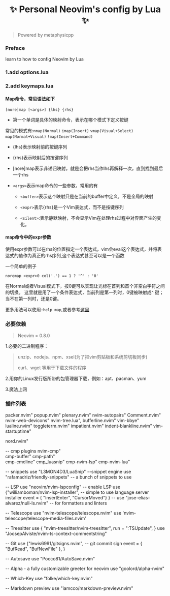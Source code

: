 <h1 align="center"> ✨ Personal Neovim's config by Lua ✨ </h1>

> Powered by metaphysicpp

### Preface


learn to how to config Neovim by Lua

### 1.add options.lua

### 2.add keymaps.lua

#### Map命令，常见语法如下
```
[nore]map [<args>] {lhs} {rhs}
```
- 第一个单词是具体的映射命令，表示在哪个模式下定义按键

常见的模式有:`nmap(Normal)` `imap(Insert)` `vmap(Visual+Select)` `map(Normal+Visual)` `!map(Insert+Command)`

- {lhs}表示映射前的按键序列

- {rhs}表示映射后的按键序列

- [nore]map表示非递归映射，就是会把rhs当作lhs再解释一次，直到找到最后一个rhs

- `<args>`表示map命令的一些参数，常用的有

  - `<buffer>`表示这个映射只是在当前的buffer中定义，不是全局的映射

  - `<expr>`表示{rhs}是一个Vim表达式，而不是按键序列

  - `<silent>`:表示静默映射，不会显示Vim在处理rhs过程中对界面产生的变化。

#### map命令中的expr参数

使用expr参数可以在rhs的位置指定一个表达式，vim会eval这个表达式，并将表达式的值作为真正的rhs序列,这个表达式甚至可以是一个函数

一个简单的例子

```
noremap <expr>0 col('.') == 1 ? '^' : '0'
```

在Normal或者Visual模式下，按0键可以实现让光标在首列和首个非空白字符之间的切换。
这里就是用了一个条件表达式，当前列是第一列时，0键被映射成^ 键；当不在第一列时，还是0键。

更多用法可以使用`:help map`,或者参考[这里](https://zhuanlan.zhihu.com/p/38150203)

### 必要依赖

> Neovim = 0.8.0 

1.必要的二进制程序：

> unzip、nodejs、npm、xsel(为了把vim剪贴板和系统剪切板同步)
> 
> curl、wget 等用于下载文件的程序

2.用你的Linux发行版所带的包管理器下载，例如：apt、pacman、yum

3.魔法上网


### 插件列表


  packer.nvim" 
  popup.nvim" 
  plenary.nvim" 
  nvim-autopairs" 
  Comment.nvim" 
  nvim-web-devicons"
  nvim-tree.lua",
  bufferline.nvim"
  vim-bbye"
  lualine.nvim"
  toggleterm.nvim" 
  impatient.nvim" 
  indent-blankline.nvim" 
  vim-startuptime" 

  nord.nvim"

  -- cmp plugins
  nvim-cmp"  
  cmp-buffer" 
  cmp-path"  
  cmp-cmdline" 
  cmp_luasnip" 
  cmp-nvim-lsp"
  cmp-nvim-lua"

  -- snippets
  use "L3MON4D3/LuaSnip" --snippet engine
  use "rafamadriz/friendly-snippets" -- a bunch of snippets to use

  -- LSP
  use "neovim/nvim-lspconfig" -- enable LSP
  use {"williamboman/nvim-lsp-installer", -- simple to use language server installer
        event = { "InsertEnter", "CursorMoved"}
      }
  -- use "jose-elias-alvarez/null-ls.nvim" -- for formatters and linters

  -- Telescope
  use "nvim-telescope/telescope.nvim"
  use 'nvim-telescope/telescope-media-files.nvim'

  -- Treesitter
  use {
    "nvim-treesitter/nvim-treesitter",
    run = ":TSUpdate",
  }
  use "JoosepAlviste/nvim-ts-context-commentstring"


  -- Git
  use {"lewis6991/gitsigns.nvim", -- git commit sign
        event = { "BufRead", "BufNewFile" },
      }


  -- Autosave
  use "Pocco81/AutoSave.nvim"

  -- Alpha - a fully customizable greeter for neovim
  use "goolord/alpha-nvim"


  -- Which-Key
  use "folke/which-key.nvim"

  -- Markdown preview
  use "iamcco/markdown-preview.nvim"




































